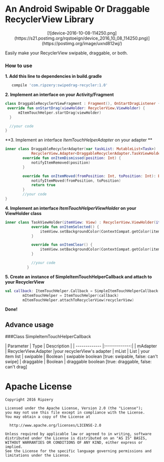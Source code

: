 # An Android Swipable Or Draggable RecyclerView Library

<center>[![device-2016-10-08-114250.png](https://s21.postimg.org/rqstoeign/device_2016_10_08_114250.png)](https://postimg.org/image/uxnd812wj/)</center> 

Easily make your RecyclerView swipable, draggable, or both.

### How to use

 **1. Add this line to dependencies in build.gradle**

 ```groovy
    compile 'com.ripzery:swipedrag-recycler:1.0'
 ```

 **2. Implement an interface on your Activity/Fragment**

 ```kotlin
class DraggableRecyclerViewFragment : Fragment(), OnStartDragListener {
  override fun onStartDrag(viewHolder: RecyclerView.ViewHolder) {
       mItemTouchHelper.startDrag(viewHolder)
   }

   //your code
}
 ```

 **3. Implement an interface *ItemTouchHelperAdapter* on your adapter **

```kotlin
inner class DraggableRecyclerAdapter(var taskList: MutableList<Task>) :
            RecyclerView.Adapter<DraggableRecyclerAdapter.TaskViewHolder>(), ItemTouchHelperAdapter {
        override fun onItemDismissed(position: Int) {
            notifyItemRemoved(position)
        }

        override fun onItemMoved(fromPosition: Int, toPosition: Int): Boolean {
            notifyItemMoved(fromPosition, toPosition)
            return true
        }
        //your code
}
```

**4. Implement an interface *ItemTouchHelperViewHolder* on your ViewHolder class**

```kotlin
inner class TaskViewHolder(itemView: View) : RecyclerView.ViewHolder(itemView), ItemTouchHelperViewHolder {
            override fun onItemSelected() {
                itemView.setBackgroundColor(ContextCompat.getColor(itemView.context, R.color.colorAccent))
            }

            override fun onItemClear() {
                itemView.setBackgroundColor(ContextCompat.getColor(itemView.context, android.R.color.darker_gray))
            }

            //your code
          }
```

**5. Create an instance of SimpleItemTouchHelperCallback and attach to your RecyclerView**

```kotlin
val callback: ItemTouchHelper.Callback = SimpleItemTouchHelperCallback(draggableRecyclerAdapter, taskList, true, true)
        mItemTouchHelper = ItemTouchHelper(callback)
        mItemTouchHelper.attachToRecyclerView(recyclerView)
```

**Done!**

## Advance usage


###Class SimpleItemTouchHelperCallback

| Parameter      | Type  | Description |
| ------------- |:-------------:|
| mAdapter | RecyclerView.Adapter<ViewHolder> |your recyclerView's adapter
| mList      | List<Any>  | your item list
| swipable | Boolean  | swipable boolean [true: swipable, false: can't swipe]
| draggable | Boolean  | draggable boolean [true: draggable, false: can't drag]

Apache License
==============
    Copyright 2016 Ripzery

    Licensed under the Apache License, Version 2.0 (the "License");
    you may not use this file except in compliance with the License.
    You may obtain a copy of the License at

      http://www.apache.org/licenses/LICENSE-2.0

    Unless required by applicable law or agreed to in writing, software
    distributed under the License is distributed on an "AS IS" BASIS,
    WITHOUT WARRANTIES OR CONDITIONS OF ANY KIND, either express or implied.
    See the License for the specific language governing permissions and
    limitations under the License.
